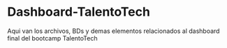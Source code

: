 # Dashboard-TalentoTech
Aqui van los archivos, BDs y demas elementos relacionados al dashboard final del bootcamp TalentoTech
